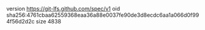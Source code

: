 version https://git-lfs.github.com/spec/v1
oid sha256:4761cbaa62559368eaa36a88e0037fe90de3d8ecdc6aa1a066d0f994f56d2d2c
size 4838
